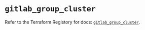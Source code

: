 # `gitlab_group_cluster`

Refer to the Terraform Registory for docs: [`gitlab_group_cluster`](https://registry.terraform.io/providers/gitlabhq/gitlab/15.11.0/docs/resources/group_cluster).
